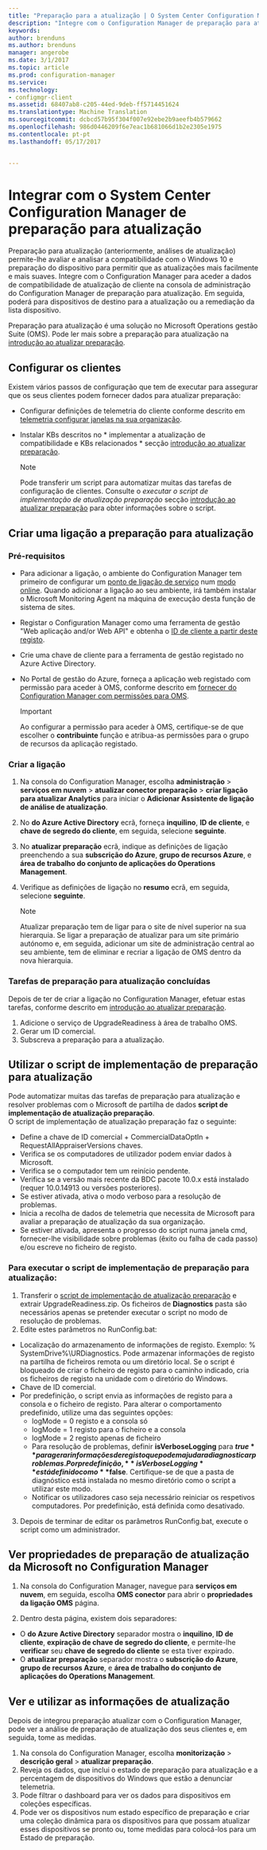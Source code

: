 ```yaml
---
title: "Preparação para a atualização | O System Center Configuration Manager"
description: "Integre com o Configuration Manager de preparação para atualização. Aceder a dados de atualização de compatibilidade na consola de administração. Dispositivos de destino para a atualização ou a remediação."
keywords: 
author: brenduns
ms.author: brenduns
manager: angerobe
ms.date: 3/1/2017
ms.topic: article
ms.prod: configuration-manager
ms.service: 
ms.technology:
- configmgr-client
ms.assetid: 68407ab8-c205-44ed-9deb-ff5714451624
ms.translationtype: Machine Translation
ms.sourcegitcommit: dcbcd57b95f304f007e92ebe2b9aeefb4b579662
ms.openlocfilehash: 986d0446209f6e7eac1b681066d1b2e2305e1975
ms.contentlocale: pt-pt
ms.lasthandoff: 05/17/2017


---
```


# <a name="integrate-upgrade-readiness-with-system-center-configuration-manager"></a>Integrar com o System Center Configuration Manager de preparação para atualização
Preparação para atualização (anteriormente, análises de atualização) permite-lhe avaliar e analisar a compatibilidade com o Windows 10 e preparação do dispositivo para permitir que as atualizações mais facilmente e mais suaves. Integre com o Configuration Manager para aceder a dados de compatibilidade de atualização de cliente na consola de administração do Configuration Manager de preparação para atualização. Em seguida, poderá para dispositivos de destino para a atualização ou a remediação da lista dispositivo.

Preparação para atualização é uma solução no Microsoft Operations gestão Suite (OMS). Pode ler mais sobre a preparação para atualização na [introdução ao atualizar preparação](https://technet.microsoft.com/itpro/windows/deploy/manage-windows-upgrades-with-upgrade-readiness).

## <a name="configure-clients"></a>Configurar os clientes

Existem vários passos de configuração que tem de executar para assegurar que os seus clientes podem fornecer dados para atualizar preparação:

-  Configurar definições de telemetria do cliente conforme descrito em [telemetria configurar janelas na sua organização](https://technet.microsoft.com/itpro/windows/manage/configure-windows-telemetry-in-your-organization).
-  Instalar KBs descritos no * implementar a atualização de compatibilidade e KBs relacionados * secção [introdução ao atualizar preparação](https://technet.microsoft.com/itpro/windows/deploy/manage-windows-upgrades-with-upgrade-readiness).

    > [!NOTE]
    > Pode transferir um script para automatizar muitas das tarefas de configuração de clientes. Consulte o *executar o script de implementação de atualização preparação* secção [introdução ao atualizar preparação](https://technet.microsoft.com/itpro/windows/deploy/manage-windows-upgrades-with-upgrade-readiness) para obter informações sobre o script.

## <a name="create-a-connection-to-upgrade-readiness"></a>Criar uma ligação a preparação para atualização

### <a name="prerequisites"></a>Pré-requisitos

- Para adicionar a ligação, o ambiente do Configuration Manager tem primeiro de configurar um [ponto de ligação de serviço](/sccm/core/servers/deploy/configure/about-the-service-connection-point) num [modo online](https://azure.microsoft.com/en-us/documentation/articles/resource-group-create-service-principal-portal/). Quando adicionar a ligação ao seu ambiente, irá também instalar o Microsoft Monitoring Agent na máquina de execução desta função de sistema de sites.
- Registar o Configuration Manager como uma ferramenta de gestão "Web aplicação and/or Web API" e obtenha o [ID de cliente a partir deste registo](https://azure.microsoft.com/documentation/articles/active-directory-integrating-applications/).
- Crie uma chave de cliente para a ferramenta de gestão registado no Azure Active Directory.
- No Portal de gestão do Azure, forneça a aplicação web registado com permissão para aceder à OMS, conforme descrito em [fornecer do Configuration Manager com permissões para OMS](https://azure.microsoft.com/en-us/documentation/articles/log-analytics-sccm/#provide-configuration-manager-with-permissions-to-oms).

    > [!IMPORTANT]
    > Ao configurar a permissão para aceder à OMS, certifique-se de que escolher o **contribuinte** função e atribua-as permissões para o grupo de recursos da aplicação registado.

### <a name="create-the-connection"></a>Criar a ligação

1.  Na consola do Configuration Manager, escolha **administração** > **serviços em nuvem** > **atualizar conector preparação** > **criar ligação para atualizar Analytics** para iniciar o **Adicionar Assistente de ligação de análise de atualização**.
3.  No **do Azure Active Directory** ecrã, forneça **inquilino**, **ID de cliente**, e **chave de segredo do cliente**, em seguida, selecione **seguinte**.
4.  No **atualizar preparação** ecrã, indique as definições de ligação preenchendo a sua **subscrição do Azure**, **grupo de recursos Azure**, e **área de trabalho do conjunto de aplicações do Operations Management**.
5.  Verifique as definições de ligação no **resumo** ecrã, em seguida, selecione **seguinte**.

    > [!NOTE]
    > Atualizar preparação tem de ligar para o site de nível superior na sua hierarquia. Se ligar a preparação de atualizar para um site primário autónomo e, em seguida, adicionar um site de administração central ao seu ambiente, tem de eliminar e recriar a ligação de OMS dentro da nova hierarquia.

### <a name="complete-upgrade-readiness-tasks"></a>Tarefas de preparação para atualização concluídas  

Depois de ter de criar a ligação no Configuration Manager, efetuar estas tarefas, conforme descrito em [introdução ao atualizar preparação](https://technet.microsoft.com/itpro/windows/deploy/manage-windows-upgrades-with-upgrade-readiness).  

1. Adicione o serviço de UpgradeReadiness à área de trabalho OMS.  
2. Gerar um ID comercial.  
3. Subscreva a preparação para a atualização.   

## <a name="use-the-upgrade-readiness-deployment-script"></a>Utilizar o script de implementação de preparação para atualização  

Pode automatizar muitas das tarefas de preparação para atualização e resolver problemas com o Microsoft de partilha de dados **script de implementação de atualização preparação**.  
O script de implementação de atualização preparação faz o seguinte:  

- Define a chave de ID comercial + CommercialDataOptIn + RequestAllAppraiserVersions chaves.  
- Verifica se os computadores de utilizador podem enviar dados à Microsoft.  
- Verifica se o computador tem um reinício pendente.   
- Verifica se a versão mais recente da BDC pacote 10.0.x está instalado (requer 10.0.14913 ou versões posteriores).  
- Se estiver ativada, ativa o modo verboso para a resolução de problemas.  
- Inicia a recolha de dados de telemetria que necessita de Microsoft para avaliar a preparação de atualização da sua organização.  
- Se estiver ativada, apresenta o progresso do script numa janela cmd, fornecer-lhe visibilidade sobre problemas (êxito ou falha de cada passo) e/ou escreve no ficheiro de registo.  

### <a name="to-run-the-upgrade-readiness-deployment-script"></a>Para executar o script de implementação de preparação para atualização:  

1. Transferir o [script de implementação de atualização preparação](https://go.microsoft.com/fwlink/?LinkID=822966&clcid=0x409) e extrair UpgradeReadiness.zip. Os ficheiros de **Diagnostics** pasta são necessários apenas se pretender executar o script no modo de resolução de problemas.  
2. Edite estes parâmetros no RunConfig.bat:  
- Localização do armazenamento de informações de registo. Exemplo: % SystemDrive%\URDiagnostics. Pode armazenar informações de registo na partilha de ficheiros remota ou um diretório local. Se o script é bloqueado de criar o ficheiro de registo para o caminho indicado, cria os ficheiros de registo na unidade com o diretório do Windows.  
- Chave de ID comercial.  
- Por predefinição, o script envia as informações de registo para a consola e o ficheiro de registo. Para alterar o comportamento predefinido, utilize uma das seguintes opções:  
    - logMode = 0 registo e a consola só  
    - logMode = 1 registo para o ficheiro e a consola  
    - logMode = 2 registo apenas de ficheiro  
    - Para resolução de problemas, definir **isVerboseLogging** para **$true** para gerar informações de registo que podem ajudar a diagnosticar problemas. Por predefinição, **isVerboseLogging** está definido como **$false**. Certifique-se de que a pasta de diagnóstico está instalada no mesmo diretório como o script a utilizar este modo.  
    - Notificar os utilizadores caso seja necessário reiniciar os respetivos computadores. Por predefinição, está definida como desativado.  

3. Depois de terminar de editar os parâmetros RunConfig.bat, execute o script como um administrador.  


## <a name="view-microsoft-upgrade-readiness-properties-in-configuration-manager"></a>Ver propriedades de preparação de atualização da Microsoft no Configuration Manager  

1.  Na consola do Configuration Manager, navegue para **serviços em nuvem**, em seguida, escolha **OMS conector** para abrir o **propriedades da ligação OMS** página.  

2.  Dentro desta página, existem dois separadores:
  * O **do Azure Active Directory** separador mostra o **inquilino**, **ID de cliente**, **expiração de chave de segredo do cliente**, e permite-lhe **verificar** seu **chave de segredo do cliente** se esta tiver expirado.
  * O **atualizar preparação** separador mostra o **subscrição do Azure**, **grupo de recursos Azure**, e **área de trabalho do conjunto de aplicações do Operations Management**.

## <a name="view-and-use-the-upgrade-information"></a>Ver e utilizar as informações de atualização

Depois de integrou preparação atualizar com o Configuration Manager, pode ver a análise de preparação de atualização dos seus clientes e, em seguida, tome as medidas.

1. Na consola do Configuration Manager, escolha **monitorização** > **descrição geral** > **atualizar preparação**.
2. Reveja os dados, que inclui o estado de preparação para atualização e a percentagem de dispositivos do Windows que estão a denunciar telemetria.
3. Pode filtrar o dashboard para ver os dados para dispositivos em coleções específicas.
4. Pode ver os dispositivos num estado específico de preparação e criar uma coleção dinâmica para os dispositivos para que possam atualizar esses dispositivos se pronto ou, tome medidas para colocá-los para um Estado de preparação.

